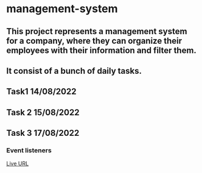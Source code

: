 # management-system

## This project represents a management system for a company, where they can organize their employees with their information and filter them.
## It consist of a bunch of daily tasks.


## Task1 14/08/2022
## Task 2 15/08/2022
## Task 3 17/08/2022
### Event listeners 





[Live URL](https://manar-olimat.github.io/management-system/)




